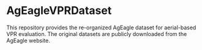 # AgEagleVPRDataset
This repository provides the re-organized AgEagle dataset for aerial-based VPR evaluation. The original datasets are publicly downloaded from the AgEagle website.
